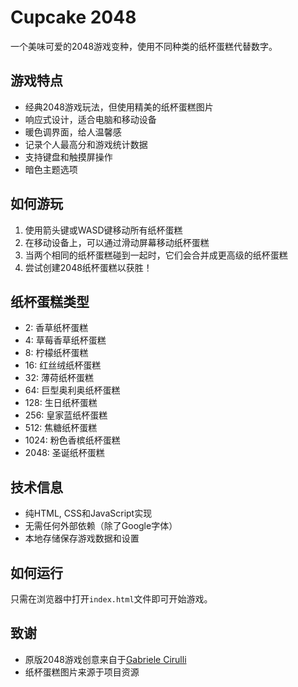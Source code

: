 # Cupcake 2048

一个美味可爱的2048游戏变种，使用不同种类的纸杯蛋糕代替数字。

## 游戏特点

- 经典2048游戏玩法，但使用精美的纸杯蛋糕图片
- 响应式设计，适合电脑和移动设备
- 暖色调界面，给人温馨感
- 记录个人最高分和游戏统计数据
- 支持键盘和触摸屏操作
- 暗色主题选项

## 如何游玩

1. 使用箭头键或WASD键移动所有纸杯蛋糕
2. 在移动设备上，可以通过滑动屏幕移动纸杯蛋糕
3. 当两个相同的纸杯蛋糕碰到一起时，它们会合并成更高级的纸杯蛋糕
4. 尝试创建2048纸杯蛋糕以获胜！

## 纸杯蛋糕类型

- 2: 香草纸杯蛋糕
- 4: 草莓香草纸杯蛋糕
- 8: 柠檬纸杯蛋糕
- 16: 红丝绒纸杯蛋糕
- 32: 薄荷纸杯蛋糕
- 64: 巨型奥利奥纸杯蛋糕
- 128: 生日纸杯蛋糕
- 256: 皇家蓝纸杯蛋糕
- 512: 焦糖纸杯蛋糕
- 1024: 粉色香槟纸杯蛋糕
- 2048: 圣诞纸杯蛋糕

## 技术信息

- 纯HTML, CSS和JavaScript实现
- 无需任何外部依赖（除了Google字体）
- 本地存储保存游戏数据和设置

## 如何运行

只需在浏览器中打开`index.html`文件即可开始游戏。

## 致谢

- 原版2048游戏创意来自于[Gabriele Cirulli](https://github.com/gabrielecirulli/2048)
- 纸杯蛋糕图片来源于项目资源 